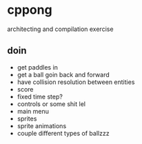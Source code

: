 # cppong

architecting and compilation exercise

## doin

<!-- - entity collisions triggered efficiently -->

- get paddles in
- get a ball goin back and forward
- have collision resolution between entities
- score
- fixed time step?
- controls or some shit lel
- main menu
- sprites
- sprite animations
- couple different types of ballzzz
